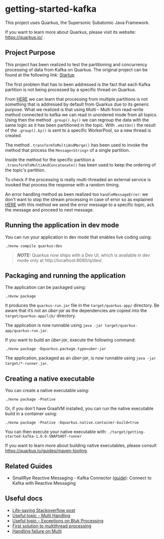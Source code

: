 # getting-started-kafka

This project uses Quarkus, the Supersonic Subatomic Java Framework.

If you want to learn more about Quarkus, please visit its website: https://quarkus.io/ .


## Project Purpose

This project has been realized to test the partitioning and concurrency processing of data from Kafka on Quarkus.
The original project can be found at the following link: [Startup](https://quarkus.io/blog/getting-started-kafka/)

The first problem that has to been addressed is the fact that each Kafka partition is not being processed by a specific thread on Quarkus.

From [HERE](https://github.com/quarkusio/quarkus/issues/21306) we can learn that processing from multiple partitions is not something 
that is addressed by default from Quarkus due to its generic purpose.
What we realized is that using Multi - Multi from read-write method connected to kafka we can read in unordered mode from all topics.
Using then the method ``.group().by()`` we can regroup the data with the same logic as it has been partitioned in the topic.
With ``.emitOn()`` the result of the ``.group().by()`` is sent to a specific WorkerPool, so a new thread is created.

The method ``.transformToMultiAndMerge()`` has been used to invoke the method that process the ``Message<String>`` of a single partition.

Inside the method for the specific partition a ``.transformToMultiAndConcatenate()`` has been used to keep the ordering of the topic's partition.

To check if the processing is really multi-threaded an external service is invoked that process the response with a random timing.

An error handling method as been realized too ``handleMessageError``: we don't want to stop the stream processing in case of error so as explained [HERE](https://quarkus.io/blog/mutiny-failure-handling/) with this method we send the error message to a specific topic, ack the message and proceed to next message.

## Running the application in dev mode

You can run your application in dev mode that enables live coding using:
```shell script
./mvnw compile quarkus:dev
```

> **_NOTE:_**  Quarkus now ships with a Dev UI, which is available in dev mode only at http://localhost:8080/q/dev/.

## Packaging and running the application

The application can be packaged using:
```shell script
./mvnw package
```
It produces the `quarkus-run.jar` file in the `target/quarkus-app/` directory.
Be aware that it’s not an _über-jar_ as the dependencies are copied into the `target/quarkus-app/lib/` directory.

The application is now runnable using `java -jar target/quarkus-app/quarkus-run.jar`.

If you want to build an _über-jar_, execute the following command:
```shell script
./mvnw package -Dquarkus.package.type=uber-jar
```

The application, packaged as an _über-jar_, is now runnable using `java -jar target/*-runner.jar`.

## Creating a native executable

You can create a native executable using: 
```shell script
./mvnw package -Pnative
```

Or, if you don't have GraalVM installed, you can run the native executable build in a container using: 
```shell script
./mvnw package -Pnative -Dquarkus.native.container-build=true
```

You can then execute your native executable with: `./target/getting-started-kafka-1.0.0-SNAPSHOT-runner`

If you want to learn more about building native executables, please consult https://quarkus.io/guides/maven-tooling.

## Related Guides

- SmallRye Reactive Messaging - Kafka Connector ([guide](https://quarkus.io/guides/kafka-reactive-getting-started)): Connect to Kafka with Reactive Messaging

## Useful docs 
- [Life-saving Stackoverflow post](https://stackoverflow.com/questions/65799846/quarkus-kafka-batch-bulk-message-consumer)
- [Useful topic - Multi Handling](https://github.com/smallrye/smallrye-reactive-messaging/issues/804)
- [Useful topic - Exceptions on Bluk Processing](https://github.com/smallrye/smallrye-reactive-messaging/issues/925)
- [First solution to multithread processing](https://github.com/quarkusio/quarkus/issues/21306)
- [Handling failure on Multi](https://quarkus.io/blog/mutiny-failure-handling/)